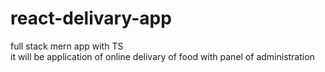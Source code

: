 # react-delivary-app
 full stack mern app with TS	
it will be application of online delivary of food with panel of administration 
